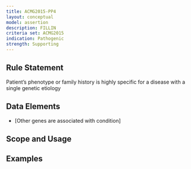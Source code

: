 ```yaml
---
title: ACMG2015-PP4
layout: conceptual
model: assertion
description: FILLIN
criteria set: ACMG2015
indication: Pathogenic
strength: Supporting
---
```


Rule Statement
--------------
Patient’s phenotype or family history is highly specific for a disease with a single genetic etiology

Data Elements
-------------
* [Other genes are associated with condition]

Scope and Usage
---------------

Examples
--------
